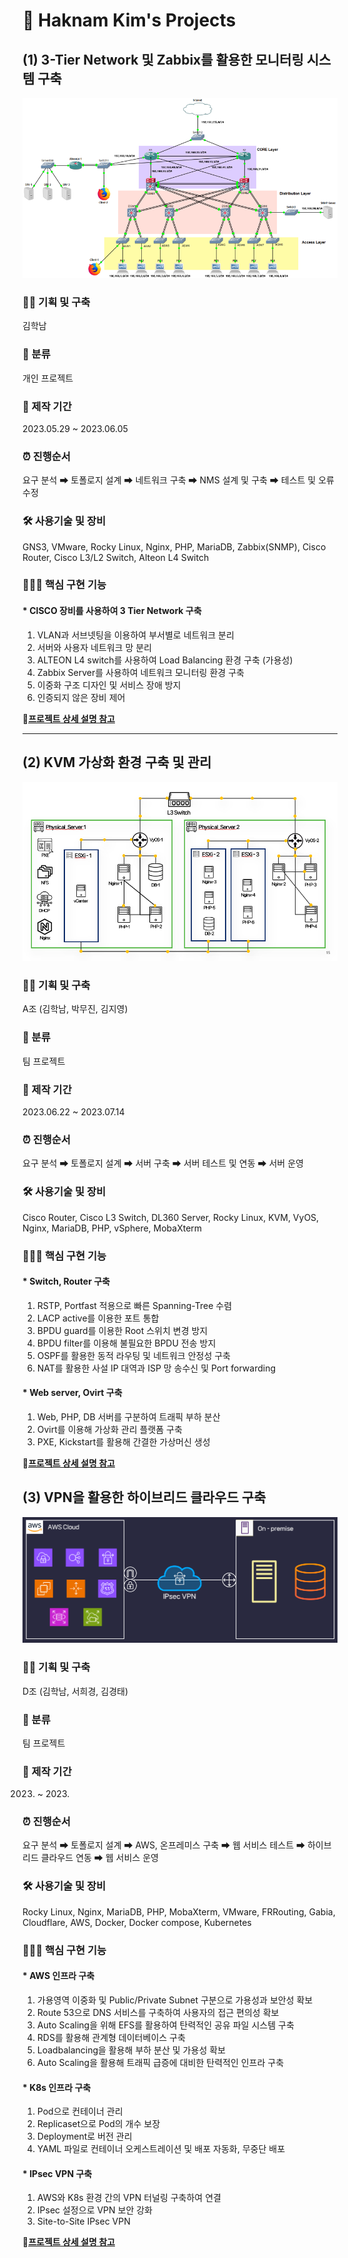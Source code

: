 📜 Haknam Kim's Projects
===

(1) 3-Tier Network 및 Zabbix를 활용한 모니터링 시스템 구축
---

![](images/2023-09-12-18-53-32.png)

### 👨‍💼 기획 및 구축   
김학남

### 🔖 분류   
개인 프로젝트

### 📆 제작 기간   
2023.05.29 ~ 2023.06.05

### ⏰ 진행순서    
요구 분석 ➡ 토폴로지 설계 ➡ 네트워크 구축 ➡ NMS 설계 및 구축 ➡ 테스트 및 오류 수정

### 🛠 사용기술 및 장비    
  GNS3, VMware, Rocky Linux, Nginx, PHP, MariaDB, Zabbix(SNMP), Cisco Router, Cisco L3/L2 Switch, Alteon L4 Switch

### 👨🏻‍💻 핵심 구현 기능
#### * CISCO 장비를 사용하여 3 Tier Network 구축
1. VLAN과 서브넷팅을 이용하여 부서별로 네트워크 분리
2. 서버와 사용자 네트워크 망 분리 
3. ALTEON L4 switch를 사용하여 Load Balancing 환경 구축 (가용성)
4. Zabbix Server를 사용하여 네트워크 모니터링 환경 구축
5. 이중화 구조 디자인 및 서비스 장애 방지
6. 인증되지 않은 장비 제어

🔗[**프로젝트 상세 설명 참고**](https://github.com/Hakunam97/Projects/tree/main/01.%203-Tier%20Network%20%EB%B0%8F%20Zabbix%EB%A5%BC%20%ED%99%9C%EC%9A%A9%ED%95%9C%20%EB%AA%A8%EB%8B%88%ED%84%B0%EB%A7%81%20%EC%8B%9C%EC%8A%A4%ED%85%9C%20%EA%B5%AC%EC%B6%95)

- - -


(2) KVM 가상화 환경 구축 및 관리
---

![](images/2023-09-12-19-02-16.png)


### 👨‍💼 기획 및 구축   
A조 (김학남, 박무진, 김지영)

### 🔖 분류   
팀 프로젝트

### 📆 제작 기간   
2023.06.22 ~ 2023.07.14

### ⏰ 진행순서    
요구 분석 ➡ 토폴로지 설계 ➡ 서버 구축 ➡ 서버 테스트 및 연동 ➡ 서버 운영

### 🛠 사용기술 및 장비    
Cisco Router, Cisco L3 Switch, DL360 Server, Rocky Linux, KVM, VyOS, Nginx, MariaDB, PHP, vSphere, MobaXterm

### 👨🏻‍💻 핵심 구현 기능
#### * Switch, Router 구축
1. RSTP, Portfast 적용으로 빠른 Spanning-Tree 수렴
2. LACP active를 이용한 포트 통합
3. BPDU guard를 이용한 Root 스위치 변경 방지
4. BPDU filter를 이용해 불필요한 BPDU 전송 방지
5. OSPF를 활용한 동적 라우팅 및 네트워크 안정성 구축
6. NAT를 활용한 사설 IP 대역과 ISP 망 송수신 및 Port forwarding

#### * Web server, Ovirt 구축
1. Web, PHP, DB 서버를 구분하여 트래픽 부하 분산
2. Ovirt를 이용해 가상화 관리 플랫폼 구축
3. PXE, Kickstart를 활용해 간결한 가상머신 생성

🔗[**프로젝트 상세 설명 참고**](https://github.com/Hakunam97/Projects/tree/main/02.%20KVM_%EA%B0%80%EC%83%81%ED%99%94_%ED%99%98%EA%B2%BD_%EA%B5%AC%EC%B6%95_%EB%B0%8F_%EA%B4%80%EB%A6%AC)


(3) VPN을 활용한 하이브리드 클라우드 구축
---

![](images/2023-09-29-20-31-57.png)


### 👨‍💼 기획 및 구축   
D조 (김학남, 서희경, 김경태)

### 🔖 분류   
팀 프로젝트

### 📆 제작 기간   
2023. ~ 2023.

### ⏰ 진행순서    
요구 분석 ➡ 토폴로지 설계 ➡ AWS, 온프레미스 구축 ➡ 웹 서비스 테스트 ➡ 하이브리드 클라우드 연동 ➡ 웹 서비스 운영

### 🛠 사용기술 및 장비    
Rocky Linux, Nginx, MariaDB, PHP, MobaXterm, VMware, FRRouting, Gabia, Cloudflare, AWS, Docker, Docker compose, Kubernetes

### 👨🏻‍💻 핵심 구현 기능
#### * AWS 인프라 구축
1. 가용영역 이중화 및 Public/Private Subnet 구분으로 가용성과 보안성 확보
2. Route 53으로 DNS 서비스를 구축하여 사용자의 접근 편의성 확보
3. Auto Scaling을 위해 EFS를 활용하여 탄력적인 공유 파일 시스템 구축
4. RDS를 활용해 관계형 데이터베이스 구축
5. Loadbalancing을 활용해 부하 분산 및 가용성 확보
6. Auto Scaling을 활용해 트래픽 급증에 대비한 탄력적인 인프라 구축


#### * K8s 인프라 구축
1. Pod으로 컨테이너 관리
2. Replicaset으로 Pod의 개수 보장
3. Deployment로 버전 관리
4. YAML 파일로 컨테이너 오케스트레이션 및 배포 자동화, 무중단 배포


#### * IPsec VPN 구축
1. AWS와 K8s 환경 간의 VPN 터널링 구축하여 연결
2. IPsec 설정으로 VPN 보안 강화
3. Site-to-Site IPsec VPN


🔗[**프로젝트 상세 설명 참고**](https://github.com/Hakunam97/Projects/tree/main/03.%20VPN_%ED%95%98%EC%9D%B4%EB%B8%8C%EB%A6%AC%EB%93%9C_%ED%81%B4%EB%9D%BC%EC%9A%B0%EB%93%9C_%EA%B5%AC%EC%B6%95)
